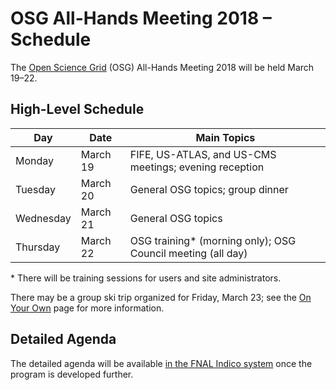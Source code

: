 # OSG All-Hands Meeting 2018 &ndash; Schedule

The [Open Science Grid](https://www.opensciencegrid.org) (OSG) All-Hands Meeting 2018 will be held March 19&ndash;22.

## High-Level Schedule

Day       | Date     | Main Topics
--------- | -------- | ----------------------------------------------------------
Monday    | March 19 | FIFE, US-ATLAS, and US-CMS meetings; evening reception
Tuesday   | March 20 | General OSG topics; group dinner
Wednesday | March 21 | General OSG topics
Thursday  | March 22 | OSG training* (morning only); OSG Council meeting (all day)

\* There will be training sessions for users and site administrators.

There may be a group ski trip organized for Friday, March 23; see the [On Your Own](on-your-own.md) page for more
information.

## Detailed Agenda

The detailed agenda will be available [in the FNAL Indico system](https://indico.fnal.gov/event/15344/) once the program
is developed further.
